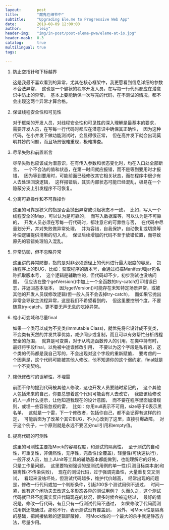```yaml
---
layout:       post
title:        "魔鬼在细节中"
subtitle:     "Upgrading Ele.me to Progressive Web App"
date:         2018-08-09 12:00:00
author:       "leiy"
header-img:   "img/in-post/post-eleme-pwa/eleme-at-io.jpg"
header-mask:  0.3
catalog:      true
multilingual: true
tags:
    
---
```


<!-- Chinese Version -->
1.  防止空指针和下标越界  

	这是我最不喜欢看到的异常，尤其在核心框架中，我更愿看到信息详细的参数不合法异常，  这也是一个健状的程序开发人员，在写每一行代码都应在潜意识中防止的异常，  基本上要能确保一次写完的代码，在不测试的情况，都不会出现这两个异常才算合格。  

 2. 保证线程安全性和可见性 

 	对于框架的开发人员，对线程安全性和可见性的深入理解是最基本的要求，  需要开发人员，在写每一行代码时都应在潜意识中确保其正确性，  因为这种代码，在小并发下做功能测试时，会显得很正常，  但在高并发下就会出现莫明其妙的问题，而且场景很难重现，极难排查。   

3. 尽早失败和前置断言  

	尽早失败也应该成为潜意识，在有传入参数和状态变化时，均在入口处全部断言，  一个不合法的值和状态，在第一时间就应报错，而不是等到要用时才报错，  因为等到要用时，可能前面已经修改其它相关状态，而在程序中很少有人去处理回滚逻辑，  这样报错后，其实内部状态可能已经混乱，极易在一个隐蔽分支上引发程序不可恢复。   

4. 分离可靠操作和不可靠操作 

 	这里的可靠是狭义的指是否会抛出异常或引起状态不一致，  比如，写入一个线程安全的Map，可以认为是可靠的，  而写入数据库等，可以认为是不可靠的，  开发人员必须在写每一行代码时，都注意它的可靠性与否，  在代码中尽量划分开，并对失败做异常处理，  并为容错，自我保护，自动恢复或切换等补偿逻辑提供清晰的切入点，  保证后续增加的代码不至于放错位置，而导致原先的容错处理陷入混乱。   

5. 异常防御，但不忽略异常  

	这里讲的异常防御，指的是对非必须途径上的代码进行最大限度的容忍，  包括程序上的BUG，比如：获取程序的版本号，会通过扫描Manifest和jar包名称抓取版本号，  这个逻辑是辅助性的，但代码却不少，初步测试也没啥问题，  但应该在整个getVersion()中加上一个全函数的try-catch打印错误日志，并返回基本版本，  因为getVersion()可能存在未知特定场景异常，或被其他的开发人员误修改逻辑(但一般人员不会去掉try-catch)，  而如果它抛出异常会导致主流程异常，这是我们不希望看到的，  但这里要控制个度，不要随意try-catch，更不要无声无息的吃掉异常。   

6. 缩小可变域和尽量final  

	如果一个类可以成为不变类(Immutable Class)，就优先将它设计成不变类，  不变类有天然的并发共享优势，减少同步或复制，而且可以有效帮忙分析线程安全的范围，  就算是可变类，对于从构造函数传入的引用，在类中持有时，最好将字段final，以免被中途误修改引用，  不要以为这个字段是私有的，这个类的代码都是我自己写的，不会出现对这个字段的重新赋值，  要考虑的一个因素是，这个代码可能被其他人修改，他不知道你的这个弱约定，final就是一个不变契约。  

 7. 降低修改时的误解性，不埋雷  

	前面不停的提到代码被其他人修改，这也开发人员要随时紧记的，  这个其他人包括未来的自己，你要总想着这个代码可能会有人去改它，  我应该给修改的人一点什么提示，让他知道我现在的设计意图，  而不要在程序里面加潜规则，或埋一些容易忽视的雷，  比如：你用null表示不可用，size等于0表示黑名单，  这就是一个雷，下一个修改者，包括你自己，都不会记得有这样的约定，  可能后面为了改某个其它BUG，不小心改到了这里，直接引爆故障。  对于这个例子，一个原则就是永远不要区分null引用和empty值。   

8. 提高代码的可测性  

	这里的可测性主要指Mock的容易程度，和测试的隔离性，  至于测试的自动性，可重复性，非偶然性，无序性，完备性(全覆盖)，轻量性(可快速执行)，  一般开发人员，加上JUnit等工具的辅助基本都能做到，也能理解它的好处，只是工作量问题，  这里要特别强调的是测试用例的单一性(只测目标类本身)和隔离性(不传染失败)，  现在的测试代码，过于强调完备性，大量重复交叉测试，  看起来没啥坏处，但测试代码越多，维护代价越高，  经常出现的问题是，修改一行代码或加一个判断条件，引起100多个测试用例不通过，  时间一紧，谁有这个闲功夫去改这么多形态各异的测试用例？  久而久之，这个测试代码就已经不能真实反应代码现在的状况，很多时候会被迫绕过，  最好的情况是，修改一行代码，有且只有一行测试代码不通过，  如果修改了代码而测试用例还能通过，那也不行，表示测试没有覆盖到，  另外，可Mock性是隔离的基础，把间接依赖的逻辑屏蔽掉，  可Mock性的一个最大的杀手就是静态方法，尽量少用。 

